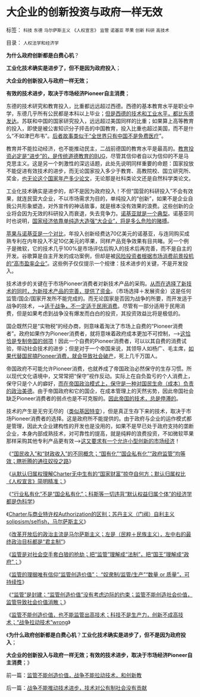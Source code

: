 # 大企业的创新投资与政府一样无效

标签： `科技` `东德` `马尔萨斯主义` `《人权宣言》` `监管` `诺基亚` `苹果` `创新` `科研` `高技术` 

目录： `人权法学和经济学`

**为什么政府创新都是白费心机**？

**工业化技术确实是进步了，但不是因为政府投入**；

**大企业的创新投入与政府一样无效；**

**有效的技术进步，取决于市场经济Pioneer自主消费**；

东德的技术研究和教育投入，比重都远远超过西德。西德的基本教育水平是职业中学，东德几乎所有公民都是本科以上毕业；[但是西德的技术和工业水平，都比东德发达](../../../2012/5/19/东德的“计划生育”，西德的人口红利和柏林墙；.md)。苏联和中国的国家研究投入，远远超过美国同样的比重；如果算上高等教育的投入，即使是被公害知识分子抨击的中国教育，投入比重也超过美国，而不是什么“不如津巴布韦”。[后者故事类似于“全世界只有中国不是免费医疗](../../../2010/8/3/国家重视医疗重视教育结果是贵得受不了.md)”。

教育并不能拉动经济，也不能推动民主，二战前德国的教育水平是最高的。[教育投资必定是“进步”的，是传统道德教育的BUG](../../../2009/12/12/错误的国家观念产生错误的教育政策.md)，尽管其信仰者自以为信仰的不是马克思主义。这是另一个刺激性的深远话题，此处先说明同样重要的命题：国家投放不能促进有效技术的进步，而无论国家投入多少于教育、高教院校、国立研究所、奖金，[也无论这个国家年产多少论文](../../../2009/12/8/为神写文章的中国文人和中国的科学.md)，无论那是社科类论文还是自然科学类论文。

工业化技术确实是进步的，却不是因为政府投入！不但“国营的科研投入”不会有效果，就连民营大企业，不以市场需求为目的，单纯投入的“创新”，如果不是企业自我公共形象塑造，对外宣传的神话故事，就是根本没有效果的浪费。这些创新的企业将会因为无效的科研投入而衰退，失去竞争力。[诺基亚就是一个典型](../../../2011/6/27/不成功的北欧模式的神话背景.md)。诺基亚同时也说明，[国家经济依靠单纯造大造强“大企业”，将是多么危险的赌搏](../../../2009/7/22/国企是否造大造强的内宅英雄.md)。

[苹果与诺基亚是一个对比](../../../2011/9/1/乔布斯只是一种货币现象.md)，年投入创新经费达70亿美元的诺基亚，与连同购买成熟专利在内年投入不足10亿美元的苹果，同样产品竞争效果有目共睹。另一个例子是微软，它的技术几乎100%是市场评估后购入的技术后再完善，而不是自主的开发。谷歌算是自主开发的成功案例，但却是被[风险投资者根据市场消费前景投机的“高市盈率企业”](../../../2012/1/10/高市盈率是被特权侵犯的“生理反应”；.md)。这些例子仅仅提示一个规律：技术进步的关键，不是开发投入。

技术进步的关键在于市场Pioneer消费者对新技术产品的采购。[从而在选择了新技术的同时，为新技术产品的完善，提供了资金](../../../2012/1/8/凯恩斯主义泡沫和高杠杆中的哥德尔定理.md)。（市场选择＋发展资金）这是任何监管/国企/国家开发所不能完成的。而无论国家是否因为战争的所要，而开发适于战争的技术，——>[适于战争，不一定适于民用消费](../../../2011/11/19/（科学发明＝艺术创作）只有娱乐价值；公有制生产力更高.md)。尽管有一部分适用于民用消费，但是如果考虑到战争没有爆发而白白的投资，其投资效益比将是极低的。

国企既然只是“实物税”的经办商，则意味着淘汰了市场上自费的“Pioneer消费者”。政府如果作为Pioneer消费者，就将意味着政府成本更加不可控制，——>[这恰恰是专制帝国的弱项](../../../2012/6/26/民主社会的政府不代表国家，与&quot;朕即国家&quot;.md)！因此一个自费的Pioneer消费者，可以以其自费的消费试验，带动社会技术的进步；但是对于一个帝国来说，其领导人如杨广、毛主席，[如果代替国民搞Pioneer消费，就会导致社会破产](../../../2010/6/15/技术发明是人类社会的成本；马克思主义完胜基督教文化.md)，死上几千万国人。

帝国政府不可能允许Pioneer消费，也就养成了帝国政治必然保守的生存习惯。所以现代文化语境中，又常常把“保守”视作反动。实际上在自负盈亏的个人消费上，保守只是个人的癖好，[而在帝国政治模式上，保守是一种对国民生命（成本）负责的政治美德](http://hi.baidu.com/darthchn/blog/item/36936ecb167ce64bf31fe743.html)。由于帝国政府和它的国企，在成本管理上的天然劣势，因此帝国社会缺乏Pioneer消费者的弱点也是不可克服的。[因此帝国的技术，总是停滞的](../../../2010/4/29/独立消费者的消失消除了自由职业的可能性.md)。

技术的产生是无穷无尽的（[类似基因特变](../../../2010/6/14/没有病毒就没有生命的进化.md)），但是真正生存下来的技术，取决于市场Pioneer消费者的选择。这是政府所不能提供的。由于政府与企业的运作模式都是管理，因此大企业建构性的开发也是没用的，如果不是早已处于政府支持的垄断企业，本身内部成熟技术，对可靠性的提高，就是纯粹的浪费投资，不如微软苹果那样采购其他专利产品更有效——>[这又要求有一个允许小型创新的市场经济](../../../2012/6/20/“向成长型企业倾斜”同样要不得！.md)！

《[“国民收入”和“财政收入”的不同概念；“国有化”“国企私有化”“政府监管”均等效；瞎折腾的通往奴役之路](../../../2012/7/6/“国民收入”和“财政收入”的不同概念；.md)》

《[从默认归属权理解Charter无中生有的“国家财富”掠夺自何方；默认归属权比《人权宣言》简明精准；](../../../2012/7/6/“国家财富”掠自何方？默认归属权比人权宣言简明精确.md)》

《[“行业私有化”不是“国企私有化”；科斯等一切违背“默认权益归属个体”的经济学都是伪科学](../../../2012/7/6/科斯及一切违背“默认权益归属个体”的都是伪科学.md)》

《[Charter与商业特许权Authorization的区别；苏丹主义（门阀）自利主义solipsism/selfish，马尔萨斯主义](../../../2012/7/7/马尔萨斯主义，自利主义，苏丹主义，自由放任，无政府主义.md)》

《[改革开放后的政治主流是马尔萨斯主义；左是（民粹＋民族主义），左中右的最终政治目标都是“君主制”](../../../2012/7/7/左派民粹民族主义，右派马尔萨斯主义.md)》

《[监管是对社会空手套白狼的抢劫；把“监管”理解成“法制”，把“国王”理解成“政府”；](../../../2012/7/7/监管是国王对社会的空手套白狼的抢劫.md)》

《[监管的理据唯有信仰“监管创造价值”；
“奴隶制/监管/生产”“数量 or 质量”，可持续性](../../../2012/7/8/奴隶制监管下生产的数量，质量，价值和可持续性；.md)》

《[“监管”是封建；“监管创造价值”没有考虑边际的约束；监管不能创造社会价值，监管导致社会价值消散；](../../../2012/7/8/监管的政治信仰是“封建”.md)》

《[监管不能创造价值，也不能监管出高技术；科技不是生产力，创新不成高技术；“战争拉动技术”wrong](../../../2012/7/8/监管不能创造价值，战争不能拉动技术，和创新教.md)》

《**为什么政府创新都是白费心机**？**工业化技术确实是进步了，但不是因为政府投入**；

**大企业的创新投入与政府一样无效；有效的技术进步，取决于市场经济Pioneer自主消费**；》





前一篇：[监管不能创造价值，战争不能拉动技术，和创新教](../../../2012/7/8/监管不能创造价值，战争不能拉动技术，和创新教.md)

后一篇：[战争不能推动技术进步，技术对公有制社会没有贡献](../../../2012/7/9/战争不能推动技术进步，技术对公有制社会没有贡献.md)